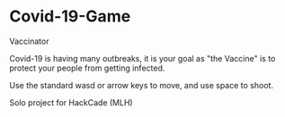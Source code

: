 # Covid-19-Game
Vaccinator

Covid-19 is having many outbreaks, it is your goal as "the Vaccine" is to protect your people from getting infected.

Use the standard wasd or arrow keys to move, and use space to shoot.

Solo project for HackCade (MLH)
